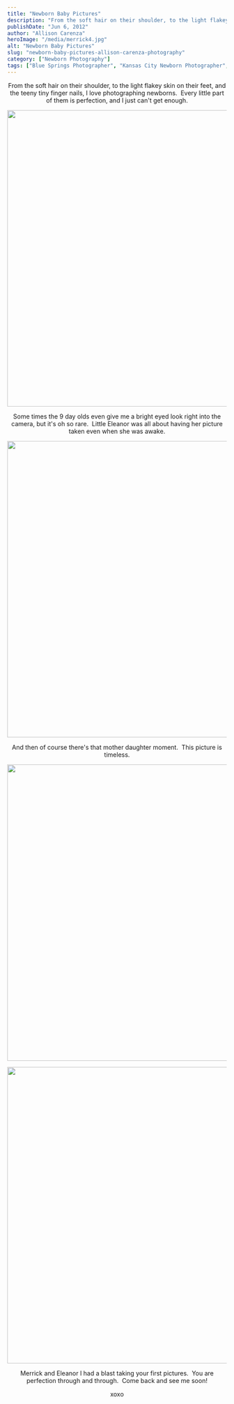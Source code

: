 ```yaml
---
title: "Newborn Baby Pictures"
description: "From the soft hair on their shoulder, to the light flakey skin on their feet, and the teeny tiny finger "
publishDate: "Jun 6, 2012"
author: "Allison Carenza"
heroImage: "/media/merrick4.jpg"
alt: "Newborn Baby Pictures"
slug: "newborn-baby-pictures-allison-carenza-photography"
category: ["Newborn Photography"]
tags: ["Blue Springs Photographer", "Kansas City Newborn Photographer", "Newborn Photography", "Newborn Pictures"]
---
```


<p style="text-align: center;">
<p style="text-align: center;">From the soft hair on their shoulder, to the light flakey skin on their feet, and the teeny tiny finger nails, I love photographing newborns.  Every little part of them is perfection, and I just can&apos;t get enough.</p>
<p style="text-align: center;"><img class="aligncenter size-full wp-image-4134" title="merrick4" src="/media/merrick4.jpg" alt="" width="930" height="680" srcset="/media/merrick4.jpg 930w, /media/merrick4-300x219.jpg 300w, /media/merrick4-768x562.jpg 768w" sizes="(max-width: 930px) 100vw, 930px" /></p>
<p style="text-align: center;">Some times the 9 day olds even give me a bright eyed look right into the camera, but it&apos;s oh so rare.  Little Eleanor was all about having her picture taken even when she was awake.</p>
<p style="text-align: center;"><img class="aligncenter size-full wp-image-4132" title="merrick2" src="/media/merrick2.jpg" alt="" width="930" height="680" srcset="/media/merrick2.jpg 930w, /media/merrick2-300x219.jpg 300w, /media/merrick2-768x562.jpg 768w" sizes="(max-width: 930px) 100vw, 930px" /></p>
<p style="text-align: center;">And then of course there&apos;s that mother daughter moment.  This picture is timeless.</p>
<p style="text-align: center;"><img class="aligncenter size-full wp-image-4131" title="merrick1" src="/media/merrick1.jpg" alt="" width="930" height="680" srcset="/media/merrick1.jpg 930w, /media/merrick1-300x219.jpg 300w, /media/merrick1-768x562.jpg 768w" sizes="(max-width: 930px) 100vw, 930px" /></p>
<p style="text-align: center;">
<p style="text-align: center;"><img class="aligncenter size-full wp-image-4133" title="merrick3" src="/media/merrick3.jpg" alt="" width="930" height="680" srcset="/media/merrick3.jpg 930w, /media/merrick3-300x219.jpg 300w, /media/merrick3-768x562.jpg 768w" sizes="(max-width: 930px) 100vw, 930px" /></p>
<p style="text-align: center;">Merrick and Eleanor I had a blast taking your first pictures.  You are perfection through and through.  Come back and see me soon!</p>
<p style="text-align: center;">xoxo</p>
